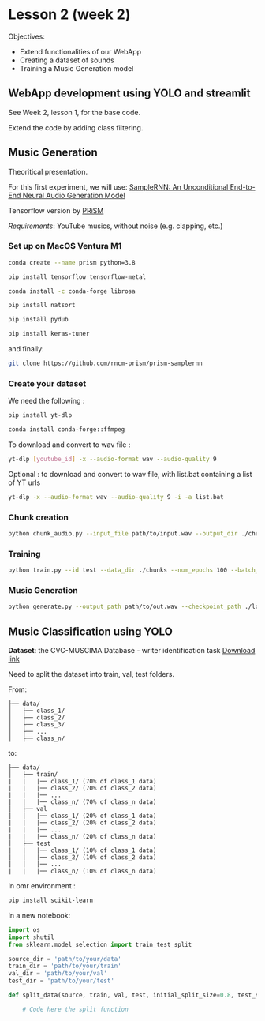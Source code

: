 # Lesson 2 (week 2)

Objectives:

* Extend functionalities of our WebApp
* Creating a dataset of sounds
* Training a Music Generation model

## WebApp development using YOLO and streamlit

See Week 2, lesson 1, for the base code.

Extend the code by adding class filtering.

## Music Generation

Theoritical presentation.

For this first experiment, we will use: [SampleRNN: An Unconditional End-to-End Neural Audio Generation Model](https://arxiv.org/abs/1612.07837)

Tensorflow version by [PRiSM](https://github.com/rncm-prism/prism-samplernn)

*Requirements*: YouTube musics, without noise (e.g. clapping, etc.)

### Set up on MacOS Ventura M1

```bash
conda create --name prism python=3.8
```
```bash
pip install tensorflow tensorflow-metal
```
```bash
conda install -c conda-forge librosa
```
```bash
pip install natsort
```
```bash
pip install pydub
```
```bash
pip install keras-tuner
```

and finally:

```bash
git clone https://github.com/rncm-prism/prism-samplernn
```

### Create your dataset

We need the following :

```bash
pip install yt-dlp
```

```bash
conda install conda-forge::ffmpeg
```

To download and convert to wav file :

```bash
yt-dlp [youtube_id] -x --audio-format wav --audio-quality 9 
```

Optional : to download and convert to wav file, with list.bat containing a list of YT urls

```bash
yt-dlp -x --audio-format wav --audio-quality 9 -i -a list.bat
```

### Chunk creation

```bash
python chunk_audio.py --input_file path/to/input.wav --output_dir ./chunks --chunk_length 8000 --overlap 1000
```

### Training

```bash
python train.py --id test --data_dir ./chunks --num_epochs 100 --batch_size 128 --checkpoint_every 1 --output_file_dur 3 --sample_rate 16000
```

### Music Generation

```bash
python generate.py --output_path path/to/out.wav --checkpoint_path ./logdir/path/to/model.ckpt-ID --config_file ./default.config.json --num_seqs 10 --dur 10 --sample_rate 16000 --seed path/to/seed.wav --seed_offset 500
```

## Music Classification using YOLO

**Dataset**: the CVC-MUSCIMA Database - writer identification task
[Download link](http://datasets.cvc.uab.es/muscima/CVCMUSCIMA_WI.zip)

Need to split the dataset into train, val, test folders.

From:
```
├── data/
│   ├── class_1/
│   ├── class_2/
│   ├── class_3/
│   ├── ...
│   ├── class_n/
```

to:
```
├── data/
│   ├── train/
|   |   |── class_1/ (70% of class_1 data)
|   |   |── class_2/ (70% of class_2 data)
|   |   |── ...
|   |   |── class_n/ (70% of class_n data)
│   ├── val
|   |   |── class_1/ (20% of class_1 data)
|   |   |── class_2/ (20% of class_2 data)
|   |   |── ...
|   |   |── class_n/ (20% of class_n data)
│   ├── test
|   |   |── class_1/ (10% of class_1 data)
|   |   |── class_2/ (10% of class_2 data)
|   |   |── ...
|   |   |── class_n/ (10% of class_n data)
```

In omr environment :

```bash
pip install scikit-learn
```

In a new notebook:

```python
import os
import shutil
from sklearn.model_selection import train_test_split

source_dir = 'path/to/your/data'
train_dir = 'path/to/your/train'
val_dir = 'path/to/your/val'
test_dir = 'path/to/your/test'

def split_data(source, train, val, test, initial_split_size=0.8, test_size=0.05):

    # Code here the split function

```
